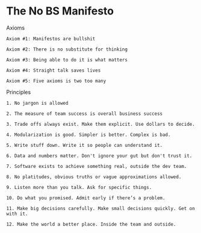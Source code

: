 # The No BS Manifesto

Axioms
	
	Axiom #1: Manifestos are bullshit
	
	Axiom #2: There is no substitute for thinking
	
	Axiom #3: Being able to do it is what matters
	
	Axiom #4: Straight talk saves lives
	
	Axiom #5: Five axioms is two too many


Principles
	
	1. No jargon is allowed
	
	2. The measure of team success is overall business success
	
	3. Trade offs always exist. Make them explicit. Use dollars to decide. 
	
	4. Modularization is good. Simpler is better. Complex is bad. 
	
	5. Write stuff down. Write it so people can understand it.
	
	6. Data and numbers matter. Don't ignore your gut but don't trust it. 
	
	7. Software exists to achieve something real, outside the dev team.
	
	8. No platitudes, obvious truths or vague approximations allowed.
	
	9. Listen more than you talk. Ask for specific things.
	
	10. Do what you promised. Admit early if there’s a problem.
	
	11. Make big decisions carefully. Make small decisions quickly. Get on with it.
	
	12. Make the world a better place. Inside the team and outside. 
